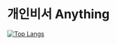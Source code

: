 # 개인비서 Anything
[![Top Langs](https://github-readme-stats.vercel.app/api/top-langs/?username=gonyda)](https://github.com/anuraghazra/github-readme-stats)
